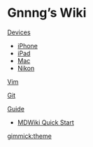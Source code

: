 # Gnnng’s Wiki

[Devices]()

- [iPhone](iphone.md)
- [iPad](ipad.md)
- [Mac](mac.md)
- [Nikon](nikon.md)

[Vim](vim.md)

[Git](git.md)

[Guide]()

- [MDWiki Quick Start](mdwikiquickstart.md)

[gimmick:theme](readable)

